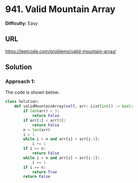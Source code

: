 # 941. Valid Mountain Array

**Difficulty:** Easy

## URL

https://leetcode.com/problems/valid-mountain-array/

## Solution

### Approach 1:

The code is shown below:

```python
class Solution:
    def validMountainArray(self, arr: List[int]) -> bool:
        if len(arr) < 3:
            return False
        if arr[1] < arr[0]:
            return False
        n = len(arr)
        i = 1
        while i < n and arr[i] > arr[i-1]:
            i += 1
        if i >= n:
            return False
        while i < n and arr[i] < arr[i-1]:
            i += 1
        if i == n:
            return True
        return False
```

